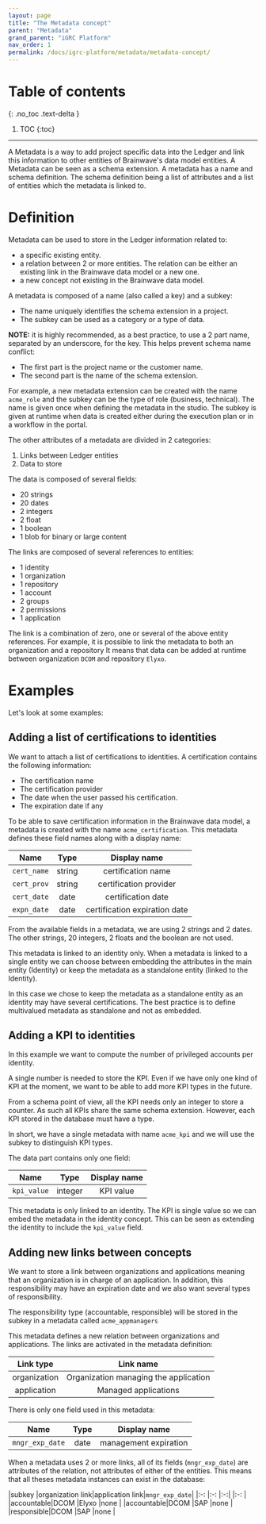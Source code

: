 ```yaml
---
layout: page
title: "The Metadata concept"
parent: "Metadata"
grand_parent: "iGRC Platform"
nav_order: 1
permalink: /docs/igrc-platform/metadata/metadata-concept/
---
```


# Table of contents
{: .no_toc .text-delta }

1. TOC
{:toc}
---

A Metadata is a way to add project specific data into the Ledger and link this information to other entities of Brainwave's data model entities. A Metadata can be seen as a schema extension. A metadata has a name and schema definition.
The schema definition being a list of attributes and a list of entities which the metadata is linked to.

# Definition

Metadata can be used to store in the Ledger information related to:
- a specific existing entity.
- a relation between 2 or more entities. The relation can be either an existing link in the Brainwave data model or a new one.
- a new concept not existing in the Brainwave data model.

A metadata is composed of a name (also called a key) and a subkey:
- The name uniquely identifies the schema extension in a project.
- The subkey can be used as a category or a type of data.

**NOTE:** it is highly recommended, as a best practice, to use a 2 part name, separated by an underscore, for the key. This helps prevent schema name conflict:
- The first part is the project name or the customer name.
- The second part is the name of the schema extension.

For example, a new metadata extension can be created with the name `acme_role` and the subkey can be the type of role (business, technical).
The name is given once when defining the metadata in the studio.
The subkey is given at runtime when data is created either during the execution plan or in a workflow in the portal.

The other attributes of a metadata are divided in 2 categories:
1. Links between Ledger entities
2. Data to store 

The data is composed of several fields:
- 20 strings
- 20 dates
- 2 integers
- 2 float
- 1 boolean
- 1 blob for binary or large content

The links are composed of several references to entities:
- 1 identity
- 1 organization
- 1 repository
- 1 account
- 2 groups
- 2 permissions
- 1 application

The link is a combination of zero, one or several of the above entity references.
For example, it is possible to link the metadata to both an organization and a repository
It means that data can be added at runtime between organization `DCOM` and repository `Elyxo`.

# Examples

Let's look at some examples:

## Adding a list of certifications to identities

We want to attach a list of certifications to identities.
A certification contains the following information:
- The certification name
- The certification provider
- The date when the user passed his certification.
- The expiration date if any

To be able to save certification information in the Brainwave data model, a metadata is created with the name `acme_certification`.
This metadata defines these field names along with a display name:

|Name|Type|Display name|
|:-:|:-:|:-:|
|`cert_name`|string|certification name|
|`cert_prov`|string|certification provider|
|`cert_date`|date|certification date|
|`expn_date`|date|certification expiration date|

From the available fields in a metadata, we are using 2 strings and 2 dates. The other strings, 20 integers, 2 floats and the boolean are not used.

This metadata is linked to an identity only.
When a metadata is linked to a single entity we can choose between embedding the attributes in the main entity (Identity) or keep the metadata as a standalone entity (linked to the Identity).

In this case we chose to keep the metadata as a standalone entity as an identity may have several certifications. The best practice is to define multivalued metadata as standalone and not as embedded.

## Adding a KPI to identities

In this example we want to compute the number of privileged accounts per identity.

A single number is needed to store the KPI. Even if we have only one kind of KPI at the moment, we want to be able to add more KPI types in the future. 

From a schema point of view, all the KPI needs only an integer to store a counter. As such all KPIs share the same schema extension. However, each KPI stored in the database must have a type.

In short, we have a single metadata with name `acme_kpi` and we will use the subkey to distinguish KPI types.

The data part contains only one field:

|Name           |Type       |Display name|
|:-:            |:-:        |:-:        |
|`kpi_value`    |integer    |KPI value  |

This metadata is only linked to an identity. The KPI is single value so we can embed the metadata in the identity concept.
This can be seen as extending the identity to include the `kpi_value` field.

## Adding new links between concepts

We want to store a link between organizations and applications meaning that an organization is in charge of an application. In addition, this responsibility may have an expiration date and we also want several types of responsibility.

The responsibility type (accountable, responsible) will be stored in the subkey in a metadata called `acme_appmanagers`

This metadata defines a new relation between organizations and applications.
The links are activated in the metadata definition:

|Link type      |Link name                              |
|:-:            |:-:                                    |
|organization   |Organization managing the application  |
|application    |Managed applications                   |

There is only one field used in this metadata:

|Name           |Type   |Display name           |
|:-:            |:-:    |:-:                    |
|`mngr_exp_date`|date   |management expiration  |

When a metadata uses 2 or more links, all of its fields (`mngr_exp_date`) are attributes of the relation, not attributes of either of the entities. This means that all theses metadata instances can exist in the database:

|subkey     |organization link|application link|`mngr_exp_date`|
|:-:        |:-:              |:-:|            |:-:          |
|accountable|DCOM             |Elyxo           |none         | 
|accountable|DCOM             |SAP             |none         | 
|responsible|DCOM             |SAP             |none         | 

